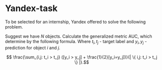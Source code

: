 # Yandex-task
To be selected for an internship, Yandex offered to solve the following problem.

Suggest we have $N$ objects. Calculate the generalized metric AUC, which determine by the following formula.
Where $t_i, t_j$ - target label and $y_i, y_j$ - prediction for object $i$ and $j$.

$$ \frac{\sum_{i,j: t_i > t_j} ([y_i > y_j] + \frac{1}{2}[y_i=y_j])}{| \{ i,j: t_i > t_j \} |}.$$






